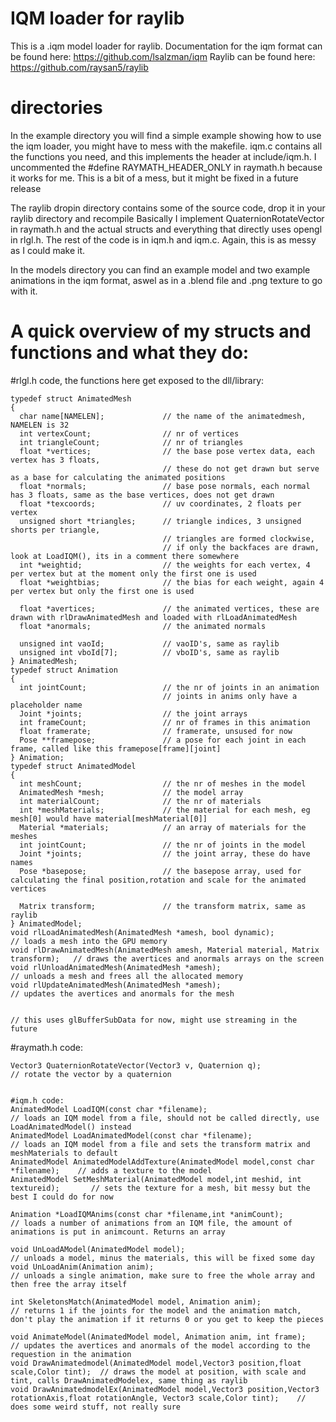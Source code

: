 IQM loader for raylib
=====================
This is a .iqm model loader for raylib.
Documentation for the iqm format can be found here:
https://github.com/lsalzman/iqm
Raylib can be found here:
https://github.com/raysan5/raylib

# directories
In the example directory you will find a simple example showing how to use the iqm loader, you might have to mess with the makefile.
iqm.c contains all the functions you need, and this implements the header at include/iqm.h.
I uncommented the #define RAYMATH_HEADER_ONLY in raymath.h because it works for me.
This is a bit of a mess, but it might be fixed in a future release

The raylib dropin directory contains some of the source code, drop it in your raylib directory and recompile
Basically I implement QuaternionRotateVector in raymath.h and the actual structs and everything that directly uses opengl in rlgl.h.
The rest of the code is in iqm.h and iqm.c.
Again, this is as messy as I could make it.

In the models directory you can find an example model and two example animations in the iqm format, aswel as in a .blend file and .png texture to go with it.

A quick overview of my structs and functions and what they do:
==============================================================

#rlgl.h code, the functions here get exposed to the dll/library:
```
typedef struct AnimatedMesh
{
  char name[NAMELEN];             // the name of the animatedmesh, NAMELEN is 32
  int vertexCount;                // nr of vertices
  int triangleCount;              // nr of triangles
  float *vertices;                // the base pose vertex data, each vertex has 3 floats,
                                  // these do not get drawn but serve as a base for calculating the animated positions
  float *normals;                 // base pose normals, each normal has 3 floats, same as the base vertices, does not get drawn
  float *texcoords;               // uv coordinates, 2 floats per vertex
  unsigned short *triangles;      // triangle indices, 3 unsigned shorts per triangle,
                                  // triangles are formed clockwise,
                                  // if only the backfaces are drawn, look at LoadIQM(), its in a comment there somewhere
  int *weightid;                  // the weights for each vertex, 4 per vertex but at the moment only the first one is used
  float *weightbias;              // the bias for each weight, again 4 per vertex but only the first one is used

  float *avertices;               // the animated vertices, these are drawn with rlDrawAnimatedMesh and loaded with rlLoadAnimatedMesh
  float *anormals;                // the animated normals

  unsigned int vaoId;             // vaoID's, same as raylib
  unsigned int vboId[7];          // vboID's, same as raylib
} AnimatedMesh;
typedef struct Animation
{
  int jointCount;                 // the nr of joints in an animation
                                  // joints in anims only have a placeholder name
  Joint *joints;                  // the joint arrays
  int frameCount;                 // nr of frames in this animation
  float framerate;                // framerate, unsused for now
  Pose **framepose;               // a pose for each joint in each frame, called like this framepose[frame][joint]
} Animation;
typedef struct AnimatedModel
{
  int meshCount;                  // the nr of meshes in the model
  AnimatedMesh *mesh;             // the model array
  int materialCount;              // the nr of materials
  int *meshMaterials;             // the material for each mesh, eg mesh[0] would have material[meshMaterial[0]]
  Material *materials;            // an array of materials for the meshes
  int jointCount;                 // the nr of joints in the model
  Joint *joints;                  // the joint array, these do have names
  Pose *basepose;                 // the basepose array, used for calculating the final position,rotation and scale for the animated vertices

  Matrix transform;               // the transform matrix, same as raylib
} AnimatedModel;
void rlLoadAnimatedMesh(AnimatedMesh *amesh, bool dynamic);                         // loads a mesh into the GPU memory
void rlDrawAnimatedMesh(AnimatedMesh amesh, Material material, Matrix transform);   // draws the avertices and anormals arrays on the screen
void rlUnloadAnimatedMesh(AnimatedMesh *amesh);                                     // unloads a mesh and frees all the allocated memory
void rlUpdateAnimatedMesh(AnimatedMesh *amesh);                                     // updates the avertices and anormals for the mesh
```
                                                                                    // this uses glBufferSubData for now, might use streaming in the future
#raymath.h code:
```
Vector3 QuaternionRotateVector(Vector3 v, Quaternion q);                            // rotate the vector by a quaternion


#iqm.h code:
AnimatedModel LoadIQM(const char *filename);                                        // loads an IQM model from a file, should not be called directly, use LoadAnimatedModel() instead
AnimatedModel LoadAnimatedModel(const char *filename);                              // loads an IQM model from a file and sets the transform matrix and meshMaterials to default
AnimatedModel AnimatedModelAddTexture(AnimatedModel model,const char *filename);    // adds a texture to the model
AnimatedModel SetMeshMaterial(AnimatedModel model,int meshid, int textureid);       // sets the texture for a mesh, bit messy but the best I could do for now

Animation *LoadIQMAnims(const char *filename,int *animCount);                       // loads a number of animations from an IQM file, the amount of animations is put in animcount. Returns an array

void UnLoadAModel(AnimatedModel model);                                             // unloads a model, minus the materials, this will be fixed some day
void UnLoadAnim(Animation anim);                                                    // unloads a single animation, make sure to free the whole array and then free the array itself

int SkeletonsMatch(AnimatedModel model, Animation anim);                            // returns 1 if the joints for the model and the animation match, don't play the animation if it returns 0 or you get to keep the pieces

void AnimateModel(AnimatedModel model, Animation anim, int frame);                    // updates the avertices and anormals of the model according to the requestion in the animation
void DrawAnimatedmodel(AnimatedModel model,Vector3 position,float scale,Color tint);  // draws the model at position, with scale and tint, calls DrawAnimatedModelex, same thing as raylib
void DrawAnimatedmodelEx(AnimatedModel model,Vector3 position,Vector3 rotationAxis,float rotationAngle, Vector3 scale,Color tint);    // does some weird stuff, not really sure
```

